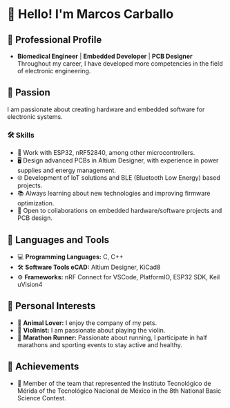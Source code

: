 # 👋 Hello! I'm Marcos Carballo

## 🔧 Professional Profile
- **Biomedical Engineer** | **Embedded Developer** | **PCB Designer**  
  Throughout my career, I have developed more competencies in the field of electronic engineering.

## 🚀 Passion
I am passionate about creating hardware and embedded software for electronic systems. 

### 🛠 Skills
- 🔌 Work with ESP32, nRF52840, among other microcontrollers.  
- 🖥 Design advanced PCBs in Altium Designer, with experience in power supplies and energy management.  
- 🌐 Development of IoT solutions and BLE (Bluetooth Low Energy) based projects.  
- 📚 Always learning about new technologies and improving firmware optimization.  
- 🤝 Open to collaborations on embedded hardware/software projects and PCB design.

## 💬 Languages and Tools
- 💻 **Programming Languages:** C, C++  
- 🛠️ **Software Tools eCAD:** Altium Designer, KiCad8
- ⚙️ **Frameworks:** nRF Connect for VSCode, PlatformIO, ESP32 SDK, Keil uVision4

## 🐾 Personal Interests
- 🐾 **Animal Lover:** I enjoy the company of my pets. 
- 🎻 **Violinist:** I am passionate about playing the violin.  
- 🏃 **Marathon Runner:** Passionate about running, I participate in half marathons and sporting events to stay active and healthy.

## 🏅 Achievements
- 🥇 Member of the team that represented the Instituto Tecnológico de Mérida of the Tecnológico Nacional de México in the 8th National Basic Science Contest.
